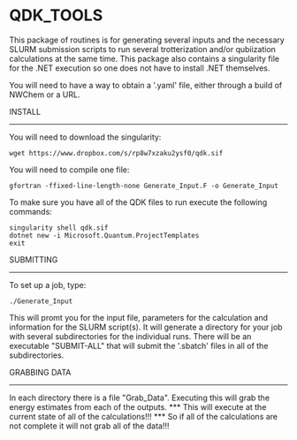 # QDK_TOOLS
This package of routines is for generating several inputs
and the necessary SLURM submission scripts to run several 
trotterization and/or qubiization calculations at the same 
time. This package also contains a singularity file for the 
.NET execution so one does not have to install .NET themselves.

You will need to have a way to obtain a '.yaml' file, either through
a build of NWChem or a URL.

INSTALL
*******
You will need to download the singularity:

	wget https://www.dropbox.com/s/rp8w7xzaku2ysf0/qdk.sif

You will need to compile one file:

	gfortran -ffixed-line-length-none Generate_Input.F -o Generate_Input

To make sure you have all of the QDK files to run execute the following commands:

	singularity shell qdk.sif
	dotnet new -i Microsoft.Quantum.ProjectTemplates
	exit


SUBMITTING
**********
To set up a job, type:

	./Generate_Input

This will promt you for the input file, parameters for the calculation
and information for the SLURM script(s). It will generate a directory
for your job with several subdirectories for the individual runs. There
will be an executable "SUBMIT-ALL" that will submit the '.sbatch' files
in all of the subdirectories.


GRABBING DATA
*************
In each directory there is a file "Grab_Data". Executing this will grab
the energy estimates from each of the outputs.
*** This will execute at the current state of all of the calculations!!!
*** So if all of the calculations are not complete it will not grab all of the data!!!
